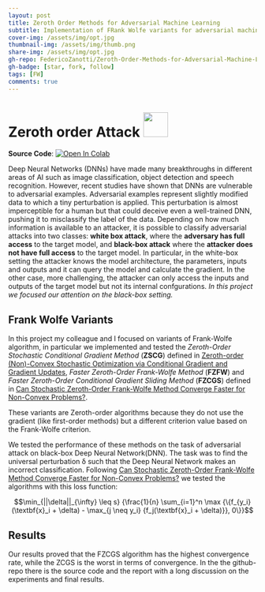 ```yaml
---
layout: post
title: Zeroth Order Methods for Adversarial Machine Learning
subtitle: Implementation of FRank Wolfe variants for adversarial machine learning on MNIST dataset  
cover-img: /assets/img/opt.jpg
thumbnail-img: /assets/img/thumb.png
share-img: /assets/img/opt.jpg
gh-repo: FedericoZanotti/Zeroth-Order-Methods-for-Adversarial-Machine-Learning
gh-badge: [star, fork, follow]
tags: [FW]
comments: true
---
```


# Zeroth order Attack [<img src="https://logos-world.net/wp-content/uploads/2020/11/GitHub-Logo.png" width=50/>](https://github.com/FedericoZanotti/Zeroth-Order-Methods-for-Adversarial-Machine-Learning.git)

**Source Code**: [![Open In Colab](https://colab.research.google.com/assets/colab-badge.svg)](https://colab.research.google.com/github/FedericoZanotti/FedericoZanotti.github.io/blob/master/projects_file/Optimization_Project_2020_2021.ipynb)

Deep Neural Networks (DNNs) have made many breakthroughs in different areas of AI such as image
classification, object detection and speech recognition. However, recent studies have shown that DNNs
are vulnerable to adversarial examples. Adversarial examples represent slightly modified data to which a tiny perturbation is applied. 
This perturbation is almost imperceptible for a human but that could deceive even a well-trained DNN, pushing it to misclassify the label of the data. Depending
on how much information is available to an attacker, it is possible to classify adversarial attacks into two
classes: **white box attack**, where the **adversary has full access** to the target model, and **black-box attack**
where the **attacker does not have full access** to the target model. In particular, in the white-box setting
the attacker knows the model architecture, the parameters, inputs and outputs and it can query the
model and calculate the gradient. In the other case, more challenging, the attacker can only access the
inputs and outputs of the target model but not its internal confgurations. _In this project we focused our
attention on the black-box setting._

## Frank Wolfe Variants
In this project my colleague and I focused on variants of Frank-Wolfe algorithm, in particular we implemented and tested the 
_Zeroth-Order Stochastic Conditional Gradient Method_ (**ZSCG**) defined in [Zeroth-order (Non)-Convex Stochastic Optimization
via Conditional Gradient and Gradient Updates](https://proceedings.neurips.cc/paper/2018/file/36d7534290610d9b7e9abed244dd2f28-Paper.pdf), 
_Faster Zeroth-Order Frank-Wolfe Method_ (**FZFW**) and _Faster Zeroth-Order Conditional Gradient Sliding Method_ (**FZCGS**) defined in 
[Can Stochastic Zeroth-Order Frank-Wolfe Method Converge Faster for Non-Convex Problems?](http://proceedings.mlr.press/v119/gao20b/gao20b.pdf).

These variants are Zeroth-order algorithms because they do not use the gradient (like first-order methods) but a different criterion value based on the Frank-Wolfe
criterion. 

We tested the performance of these methods on the task of adversarial attack on black-box Deep Neural Network(DNN). The task was to find the universal perturbation δ 
such that the Deep Neural Network makes an incorrect classification. Following [Can Stochastic Zeroth-Order Frank-Wolfe Method Converge Faster for Non-Convex Problems?](http://proceedings.mlr.press/v119/gao20b/gao20b.pdf)
we tested the algorithms with this loss function:

```math
\min_{||\delta||_{\infty} \leq s} {\frac{1}{n} \sum_{i=1}^n \max {\{f_{y_i} (\textbf{x}_i + \delta) - \max_{j \neq y_i} {f_j(\textbf{x}_i + \delta)}}, 0\}}
```


## Results

Our results proved that the FZCGS algorithm has the highest convergence rate, while the ZCGS is the worst in terms of convergence. In the the github-repo there is the source
code and the report with a long discussion on the experiments and final results.

